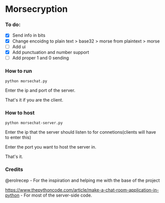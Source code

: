 # Morsecryption

### To do:

- [x] Send info in bits
- [x] Change encoidng to plain text > base32 > morse from plaintext > morse 
- [ ] Add ui
- [x] Add punctuation and number support
- [ ] Add proper 1 and 0 sending

### How to run

`python morsechat.py`

Enter the ip and port of the server.

That's it if you are the client.

### How to host

`python morsechat-server.py`

Enter the ip that the server should listen to for connetions(clients will have to enter this)

Enter the port you want to host the server in. 

That's it.

### Credits
@erolrecep - For the inspiration and helping me with the base of the project

https://www.thepythoncode.com/article/make-a-chat-room-application-in-python - For most of the server-side code.
